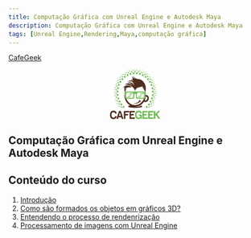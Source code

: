```yaml
---
title: Computação Gráfica com Unreal Engine e Autodesk Maya
description: Computação Gráfica com Unreal Engine e Autodesk Maya
tags: [Unreal Engine,Rendering,Maya,computação gráfica]
---
```


[CafeGeek](http://cafegeek.eti.br)

<p align="center">
<img align="center" width="100" height="100" src="../imagens/cafegeek_small.png">
</p>

## Computação Gráfica com Unreal Engine e Autodesk Maya

## Conteúdo do curso
1. [Introdução](introducao_computacao_grafica.html)
1. [Como são formados os objetos em gráficos 3D?](como_sao_formados_objetos3d.html)
1. [Entendendo o processo de rendenrização](entendo_processo_renderizacao.html)
1. [Processamento de imagens com Unreal Engine](processamento_de_imagens_com_unreal_engine.html)
